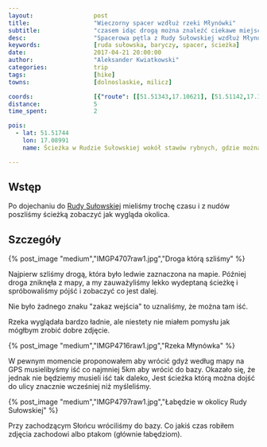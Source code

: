 ```yaml
---
layout:                 post
title:                  "Wieczorny spacer wzdłuż rzeki Młynówki"
subtitle:               "czasem idąc drogą można znaleźć ciekawe miejsca"
desc:                   "Spacerowa pętla z Rudy Sułowskiej wzdłuż Młynówki, wokół stawów rybnych i powrót drogą asfaltową o zachodzie Słońca."
keywords:               [ruda sułowska, baryczy, spacer, ścieżka]
date:                   2017-04-21 20:00:00
author:                 "Aleksander Kwiatkowski"
categories:             trip
tags:                   [hike]
towns:                  [dolnoslaskie, milicz]

coords:                 [{"route": [[51.51343,17.10621], [51.51142,17.10454], [51.51660,17.08960], [51.51874,17.09179], [51.51319,17.10690]], "type": "hike"}]
distance:               5
time_spent:             2

pois:
  - lat: 51.51744
    lon: 17.08991
    name: Ścieżka w Rudzie Sułowskiej wokół stawów rybnych, gdzie można wejść legalnie

---
```


[wiki-ruda-sulowska]: https://pl.wikipedia.org/wiki/Ruda_Su%C5%82owska

Wstęp
-----

Po dojechaniu do [Rudy Sułowskiej][wiki-ruda-sulowska] mieliśmy trochę czasu i
z nudów poszliśmy ścieżką zobaczyć jak wygląda okolica.

Szczegóły
---------

{% post_image "medium","IMGP4707raw1.jpg","Droga którą szliśmy" %}

Najpierw szliśmy drogą, która było ledwie zaznaczona na mapie. Później droga
zniknęła z mapy, a my zauważyliśmy lekko wydeptaną ścieżkę i spróbowaliśmy
pójść i zobaczyć co jest dalej.

Nie było żadnego znaku "zakaz wejścia" to uznaliśmy, że można tam iść.

Rzeka wyglądała bardzo ładnie, ale niestety nie miałem pomysłu jak mógłbym
zrobić dobre zdjęcie.

{% post_image "medium","IMGP4716raw1.jpg","Rzeka Młynówka" %}

W pewnym momencie proponowałem aby wrócić gdyż według mapy na GPS musielibyśmy
iść co najmniej 5km aby wrócić do bazy. Okazało się, że jednak nie będziemy
musieli iść tak daleko, Jest ścieżka którą można dojść do ulicy
znacznie wcześniej niż myśleliśmy.

{% post_image "medium","IMGP4797raw1.jpg","Łabędzie w okolicy Rudy Sułowskiej" %}

Przy zachodzącym Słońcu wróciliśmy do bazy. Co jakiś czas robiłem zdjęcia
zachodowi albo ptakom (głównie łabędziom).
